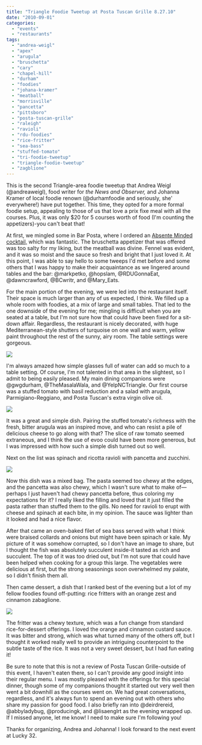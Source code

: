 ```yaml
---
title: "Triangle Foodie Tweetup at Posta Tuscan Grille 8.27.10"
date: "2010-09-01"
categories:
  - "events"
  - "restaurants"
tags:
  - "andrea-weigl"
  - "apex"
  - "arugula"
  - "bruschetta"
  - "cary"
  - "chapel-hill"
  - "durham"
  - "foodies"
  - "johana-kramer"
  - "meatball"
  - "morrisville"
  - "pancetta"
  - "pittsboro"
  - "posta-tuscan-grille"
  - "raleigh"
  - "ravioli"
  - "rdu-foodies"
  - "rice-fritter"
  - "sea-bass"
  - "stuffed-tomato"
  - "tri-foodie-tweetup"
  - "triangle-foodie-tweetup"
  - "zagblione"
---
```


This is the second Triangle-area foodie tweetup that Andrea Weigl (@andreaweigl), food writer for _the News and Observer,_ and Johanna Kramer of local foodie renown (@durhamfoodie and seriously, she' everywhere!) have put together. This time, they opted for a more formal foodie setup, appealing to those of us that love a prix fixe meal with all the courses. Plus, it was only $20 for 5 courses worth of food (I'm counting the appetizers)-you can't beat that!

At first, we mingled some in Bar Posta, where I ordered an [Absente Minded cocktail,](https://thegourmez.com/blog/2010/08/31/absente-minded-posta-tuscan-grille-raleigh/) which was fantastic. The bruschetta appetizer that was offered was too salty for my liking, but the meatball was divine. Fennel was evident, and it was so moist and the sauce so fresh and bright that I just loved it. At this point, I was able to say hello to some tweeps I'd met before and some others that I was happy to make their acquaintance as we lingered around tables and the bar: @markpetko, @hopslam, @RDUGonnaEat, @dawncrawford, @BCwritr, and @Mary_Eats.

For the main portion of the evening, we were led into the restaurant itself. Their space is much larger than any of us expected, I think. We filled up a whole room with foodies, at a mix of large and small tables. That led to the one downside of the evening for me; mingling is difficult when you are seated at a table, but I'm not sure how that could have been fixed for a sit-down affair. Regardless, the restaurant is nicely decorated, with huge Mediterranean-style shutters of turquoise on one wall and warm, yellow paint throughout the rest of the sunny, airy room. The table settings were gorgeous.

![](http://www.thegourmez.com/gourmez/photos/foodietweetup01.jpg)

I'm always amazed how simple glasses full of water can add so much to a table setting. Of course, I'm not talented in that area in the slightest, so I admit to being easily pleased. My main dining companions were @gwgdurham, @TheMasalaWala, and @YelpNCTriangle. Our first course was a stuffed tomato with basil reduction and a salad with arugula, Parmigiano-Reggiano, and Posta Tuscan's extra virgin olive oil.

![](http://www.thegourmez.com/gourmez/photos/foodietweetup02.jpg)

It was a great and simple dish. Pairing the stuffed tomato's richness with the fresh, bitter arugula was an inspired move, and who can resist a pile of delicious cheese to go along with that? The slice of raw tomato seemed extraneous, and I think the use of evoo could have been more generous, but I was impressed with how such a simple dish turned out so well.

Next on the list was spinach and ricotta ravioli with pancetta and zucchini.

![](http://www.thegourmez.com/gourmez/photos/foodietweetup03.jpg)

Now this dish was a mixed bag. The pasta seemed too chewy at the edges, and the pancetta was also chewy, which I wasn't sure what to make of—perhaps I just haven't had chewy pancetta before, thus coloring my expectations for it? I really liked the filling and loved that it just filled the pasta rather than stuffed them to the gills. No need for ravioli to erupt with cheese and spinach at each bite, in my opinion. The sauce was lighter than it looked and had a nice flavor.

After that came an oven-baked filet of sea bass served with what I think were braised collards and onions but might have been spinach or kale. My picture of it was somehow corrupted, so I don't have an image to share, but I thought the fish was absolutely succulent inside-it tasted as rich and succulent. The top of it was too dried out, but I'm not sure that could have been helped when cooking for a group this large. The vegetables were delicious at first, but the strong seasonings soon overwhelmed my palate, so I didn't finish them all.

Then came dessert, a dish that I ranked best of the evening but a lot of my fellow foodies found off-putting: rice fritters with an orange zest and cinnamon zabaglione.

![](http://www.thegourmez.com/gourmez/photos/foodietweetup05.jpg)

The fritter was a chewy texture, which was a fun change from standard rice-for-dessert offerings. I loved the orange and cinnamon custard sauce. It was bitter and strong, which was what turned many of the others off, but I thought it worked really well to provide an intriguing counterpoint to the subtle taste of the rice. It was not a very sweet dessert, but I had fun eating it!

Be sure to note that this is not a review of Posta Tuscan Grille-outside of this event, I haven't eaten there, so I can't provide any good insight into their regular menu. I was mostly pleased with the offerings for this special dinner, though some of my companions thought it started out very well then went a bit downhill as the courses went on. We had great conversations, regardless, and it's always fun to spend an evening out with others who share my passion for good food. I also briefly ran into @deirdrereid, @abbyladybug, @producingk, and @lisaenglrt as the evening wrapped up. If I missed anyone, let me know! I need to make sure I'm following you!

Thanks for organizing, Andrea and Johanna! I look forward to the next event at Lucky 32.
